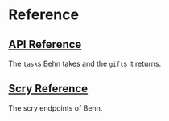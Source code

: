 # Reference

## [API Reference](/system/kernel/behn/reference/tasks)

The `task`s Behn takes and the `gift`s it returns.

## [Scry Reference](/system/kernel/behn/reference/scry)

The scry endpoints of Behn.

